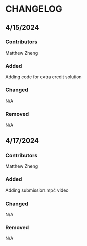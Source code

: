 # CHANGELOG

## 4/15/2024
### Contributors
Matthew Zheng

### Added
Adding code for extra credit solution

### Changed
N/A

### Removed
N/A

## 4/17/2024
### Contributors
Matthew Zheng

### Added
Adding submission.mp4 video

### Changed
N/A

### Removed
N/A